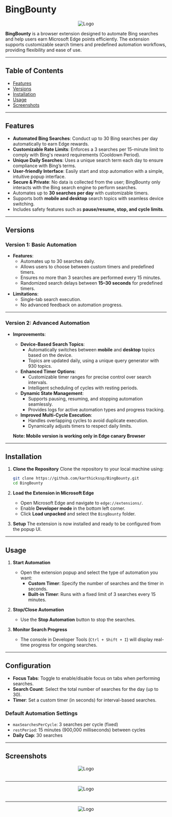 # **BingBounty**

<div align="center">
  <img src="images/icon.png" alt="Logo">
</div>

**BingBounty** is a browser extension designed to automate Bing searches and help users earn Microsoft Edge points efficiently. The extension supports customizable search timers and predefined automation workflows, providing flexibility and ease of use.

---

## Table of Contents

- [Features](#features)
- [Versions](#versions)
- [Installation](#installation)
- [Usage](#usage)
- [Screenshots](#screenshots)

---

## Features

- **Automated Bing Searches**: Conduct up to 30 Bing searches per day automatically to earn Edge rewards.
- **Customizable Rate Limits**: Enforces a 3 searches per 15-minute limit to comply with Bing's reward requirements (Cooldown Period).
- **Unique Daily Searches**: Uses a unique search term each day to ensure compliance with Bing’s terms.
- **User-friendly Interface**: Easily start and stop automation with a simple, intuitive popup interface.
- **Secure & Private**: No data is collected from the user; BingBounty only interacts with the Bing search engine to perform searches.
- Automates up to **30 searches per day** with customizable timers.
- Supports both **mobile and desktop** search topics with seamless device switching.
- Includes safety features such as **pause/resume, stop, and cycle limits**.

---


## Versions

### **Version 1: Basic Automation**
- **Features**:
  - Automates up to 30 searches daily.
  - Allows users to choose between custom timers and predefined timers.
  - Ensures no more than 3 searches are performed every 15 minutes.
  - Randomized search delays between **15–30 seconds** for predefined timers.
- **Limitations**:
  - Single-tab search execution.
  - No advanced feedback on automation progress.

---

### **Version 2: Advanced Automation**
- **Improvements**:
  - **Device-Based Search Topics**:
    - Automatically switches between **mobile** and **desktop** topics based on the device.
    - Topics are updated daily, using a unique query generator with 930 topics.
  - **Enhanced Timer Options**:
    - Customizable timer ranges for precise control over search intervals.
    - Intelligent scheduling of cycles with resting periods.
  - **Dynamic State Management**:
    - Supports pausing, resuming, and stopping automation seamlessly.
    - Provides logs for active automation types and progress tracking.
  - **Improved Multi-Cycle Execution**:
    - Handles overlapping cycles to avoid duplicate execution.
    - Dynamically adjusts timers to respect daily limits.
  
  **Note: Mobile version is working only in Edge canary Browser**

---

## Installation

1. **Clone the Repository**
   Clone the repository to your local machine using:

   ```bash
   git clone https://github.com/karthickssp/BingBounty.git
   cd BingBounty
   ```

2. **Load the Extension in Microsoft Edge**

   - Open Microsoft Edge and navigate to `edge://extensions/`.
   - Enable **Developer mode** in the bottom left corner.
   - Click **Load unpacked** and select the `BingBounty` folder.

3. **Setup**
   The extension is now installed and ready to be configured from the popup UI.

---

## Usage

1. **Start Automation**

   - Open the extension popup and select the type of automation you want:
     - **Custom Timer**: Specify the number of searches and the timer in seconds.
     - **Built-in Timer**: Runs with a fixed limit of 3 searches every 15 minutes.

2. **Stop/Close Automation**

   - Use the **Stop Automation** button to stop the searches.

3. **Monitor Search Progress**

   - The console in Developer Tools (`Ctrl + Shift + I`) will display real-time progress for ongoing searches.

---

## Configuration

- **Focus Tabs**: Toggle to enable/disable focus on tabs when performing searches.
- **Search Count**: Select the total number of searches for the day (up to 30).
- **Timer**: Set a custom timer (in seconds) for interval-based searches.

### Default Automation Settings

- `maxSearchesPerCycle`: 3 searches per cycle (fixed)
- `restPeriod`: 15 minutes (900,000 milliseconds) between cycles
- **Daily Cap**: 30 searches

---

## Screenshots

<div align="center">
  <img src="images/icon.png" alt="Logo">
</div>
<br/><hr/>
<div align="center">
  <img src="images/Mobile_Version.png" alt="Logo">
</div>
<br/><hr/>
<div align="center">
  <img src="images/Previous_Version.png" alt="Logo">
</div>
